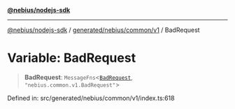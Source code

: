 [**@nebius/nodejs-sdk**](../../../../../README.md)

***

[@nebius/nodejs-sdk](../../../../../README.md) / [generated/nebius/common/v1](../README.md) / BadRequest

# Variable: BadRequest

> **BadRequest**: `MessageFns`\<[`BadRequest`](../interfaces/BadRequest.md), `"nebius.common.v1.BadRequest"`\>

Defined in: src/generated/nebius/common/v1/index.ts:618
